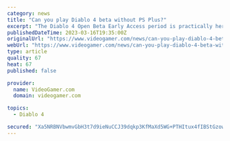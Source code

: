 ```yaml
---
category: news
title: "Can you play Diablo 4 beta without PS Plus?"
excerpt: "The Diablo 4 Open Beta Early Access period is practically here and players excited for its arrival are predictably getting ready ahead of time. NOW READ: Is Diablo 4 Ultimate Edition worth it? Part of ..."
publishedDateTime: 2023-03-16T19:35:00Z
originalUrl: "https://www.videogamer.com/news/can-you-play-diablo-4-beta-without-ps-plus/"
webUrl: "https://www.videogamer.com/news/can-you-play-diablo-4-beta-without-ps-plus/"
type: article
quality: 67
heat: 67
published: false

provider:
  name: VideoGamer.com
  domain: videogamer.com

topics:
  - Diablo 4

secured: "Xa5NRBNVbwmvGbH3t7d9ieNuCCJ39dqkp3KfMaXd5WG+PTHItux4fIBStGzowCkHlWnCwohV+oa+HjsMJqALBNj81o2YlaHtMvW2qFKQMrVfeMJZCmkaN/vqbb00GyPD0XDdVzZd7i4zkUm0egHz8IcJI1P+BinKjAslo/JRfsSd0QilQz84QcaE/K4W3CS4SXM78xuggU5m6sSq1rU6Ukw1GL+3wQQbXW2Y6piv+D73K3sjVAtovKCTFpFDfF6mealcqxn2N0m10xru0gbcnmPnC/9O3zTnjS63qQe0uFGy9doEwyF3UcDNTepc5iT+j/VtP1ZWj1+lDOCwURCotNPSDPnzUxbCfnNP//u3FZo=;FQunW8Aix6PuUg3OgBtbJw=="
---
```


